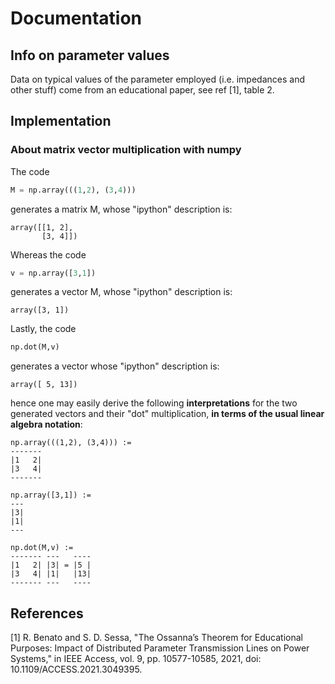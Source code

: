 # Documentation

## Info on parameter values
Data on typical values of the parameter employed (i.e. impedances and other stuff) come from an educational paper, see ref [1], table 2.

## Implementation
### About matrix vector multiplication with numpy
The code
```Python
M = np.array(((1,2), (3,4)))
```
generates a matrix M, whose "ipython" description is:
```
array([[1, 2],
       [3, 4]])
```
Whereas the code
```Python
v = np.array([3,1])
```
generates a vector M, whose "ipython" description is:
```
array([3, 1])
```
Lastly, the code
```Python
np.dot(M,v)
```
generates a vector whose "ipython" description is:
```
array([ 5, 13])
```
hence one may easily derive the following **interpretations** for the two generated vectors and their "dot" multiplication, **in terms of the usual linear algebra notation**:
```
np.array(((1,2), (3,4))) :=
-------
|1   2|
|3   4|
-------

np.array([3,1]) :=
---
|3|
|1|
---

np.dot(M,v) :=
------- ---   ----
|1   2| |3| = |5 |
|3   4| |1|   |13|
------- ---   ----
```

## References
[1] R. Benato and S. D. Sessa, "The Ossanna’s Theorem for Educational Purposes: Impact of Distributed Parameter Transmission Lines on Power Systems," in IEEE Access, vol. 9, pp. 10577-10585, 2021, doi: 10.1109/ACCESS.2021.3049395.